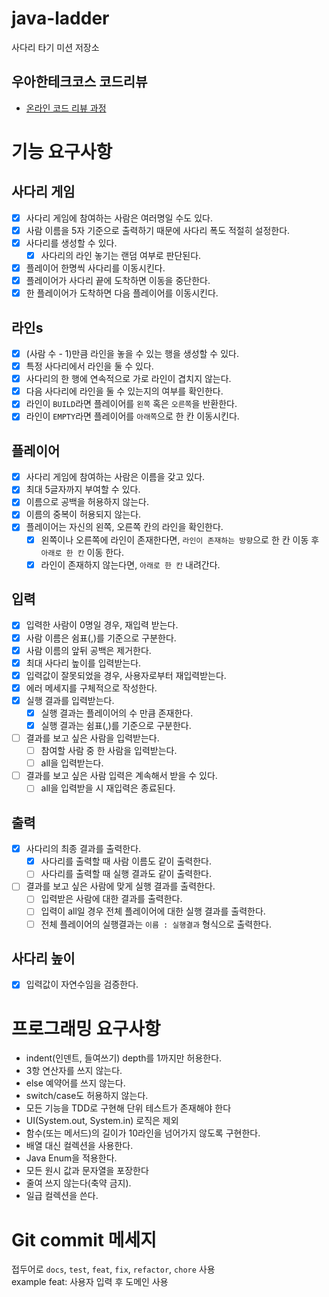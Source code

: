 # java-ladder

사다리 타기 미션 저장소

## 우아한테크코스 코드리뷰

- [온라인 코드 리뷰 과정](https://github.com/woowacourse/woowacourse-docs/blob/master/maincourse/README.md)

# 기능 요구사항
## 사다리 게임
- [x] 사다리 게임에 참여하는 사람은 여러명일 수도 있다.
- [x] 사람 이름을 5자 기준으로 출력하기 때문에 사다리 폭도 적절히 설정한다.
- [x] 사다리를 생성할 수 있다.
  - [x] 사다리의 라인 놓기는 랜덤 여부로 판단된다.
- [x] 플레이어 한명씩 사다리를 이동시킨다.
- [x] 플레이어가 사다리 끝에 도착하면 이동을 중단한다.
- [x] 한 플레이어가 도착하면 다음 플레이어를 이동시킨다.

## 라인s
- [x] (사람 수 - 1)만큼 라인을 놓을 수 있는 행을 생성할 수 있다.
- [x] 특정 사다리에서 라인을 둘 수 있다.
- [x] 사다리의 한 행에 연속적으로 가로 라인이 겹치지 않는다.
- [x] 다음 사다리에 라인을 둘 수 있는지의 여부를 확인한다.
- [x] 라인이 `BUILD`라면 플레이어를 `왼쪽` 혹은 `오른쪽`을 반환한다.
- [x] 라인이 `EMPTY`라면 플레이어를 `아래쪽`으로 한 칸 이동시킨다.

## 플레이어
- [x] 사다리 게임에 참여하는 사람은 이름을 갖고 있다.
- [x] 최대 5글자까지 부여할 수 있다.
- [x] 이름으로 공백을 허용하지 않는다.
- [x] 이름의 중복이 허용되지 않는다.
- [x] 플레이어는 자신의 왼쪽, 오른쪽 칸의 라인을 확인한다.
  - [x] 왼쪽이나 오른쪽에 라인이 존재한다면, `라인이 존재하는 방향`으로 한 칸 이동 후 `아래로 한 칸` 이동 한다.
  - [x] 라인이 존재하지 않는다면, `아래로 한 칸` 내려간다.

## 입력
- [x] 입력한 사람이 0명일 경우, 재입력 받는다.
- [x] 사람 이름은 쉼표(,)를 기준으로 구분한다.
- [x] 사람 이름의 앞뒤 공백은 제거한다.
- [x] 최대 사다리 높이를 입력받는다.
- [x] 입력값이 잘못되었을 경우, 사용자로부터 재입력받는다.
- [x] 에러 메세지를 구체적으로 작성한다.
- [x] 실행 결과를 입력받는다.
  - [x] 실행 결과는 플레이어의 수 만큼 존재한다.
  - [x] 실행 결과는 쉼표(,)를 기준으로 구분한다.
- [ ] 결과를 보고 싶은 사람을 입력받는다.
  - [ ] 참여할 사람 중 한 사람을 입력받는다.
  - [ ] all을 입력받는다.
- [ ] 결과를 보고 싶은 사람 입력은 계속해서 받을 수 있다.
  - [ ] all을 입력받을 시 재입력은 종료된다.

## 출력
- [x] 사다리의 최종 결과를 출력한다.
  - [x] 사다리를 출력할 때 사람 이름도 같이 출력한다.
  - [ ] 사다리를 출력할 때 실행 결과도 같이 출력한다.
- [ ] 결과를 보고 싶은 사람에 맞게 실행 결과를 출력한다.
  - [ ] 입력받은 사람에 대한 결과를 출력한다.
  - [ ] 입력이 all일 경우 전체 플레이어에 대한 실행 결과를 출력한다.
  - [ ] 전체 플레이어의 실행결과는 `이름 : 실행결과` 형식으로 출력한다.

## 사다리 높이
- [x] 입력값이 자연수임을 검증한다.

# 프로그래밍 요구사항
- indent(인덴트, 들여쓰기) depth를 1까지만 허용한다.
- 3항 연산자를 쓰지 않는다.
- else 예약어를 쓰지 않는다.
- switch/case도 허용하지 않는다.
- 모든 기능을 TDD로 구현해 단위 테스트가 존재해야 한다
- UI(System.out, System.in) 로직은 제외
- 함수(또는 메서드)의 길이가 10라인을 넘어가지 않도록 구현한다.
- 배열 대신 컬렉션을 사용한다.
- Java Enum을 적용한다.
- 모든 원시 값과 문자열을 포장한다
- 줄여 쓰지 않는다(축약 금지).
- 일급 컬렉션을 쓴다.

# Git commit 메세지
접두어로 `docs`, `test`, `feat`, `fix`, `refactor`, `chore` 사용  
example feat: 사용자 입력 후 도메인 사용
